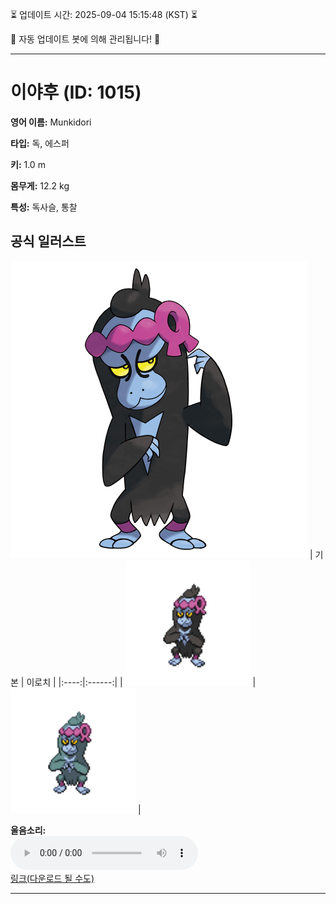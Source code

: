 
⏳ 업데이트 시간: 2025-09-04 15:15:48 (KST) ⏳

🤖 자동 업데이트 봇에 의해 관리됩니다! 🤖

---

# 이야후 (ID: 1015)
**영어 이름:** Munkidori

**타입:** 독, 에스퍼

**키:** 1.0 m

**몸무게:** 12.2 kg

**특성:** 독사슬, 통찰

## 공식 일러스트
![](https://raw.githubusercontent.com/PokeAPI/sprites/master/sprites/pokemon/other/official-artwork/1015.png)
| 기본 | 이로치 |
|:----:|:------:|
| <img src="https://raw.githubusercontent.com/PokeAPI/sprites/master/sprites/pokemon/1015.png" width="200"> | <img src="https://raw.githubusercontent.com/PokeAPI/sprites/master/sprites/pokemon/shiny/1015.png" width="200"> |

**울음소리:**<br><audio controls src="https://raw.githubusercontent.com/PokeAPI/cries/main/cries/pokemon/latest/1015.ogg"></audio><br> [링크(다운로드 될 수도)](https://raw.githubusercontent.com/PokeAPI/cries/main/cries/pokemon/latest/1015.ogg)


---
